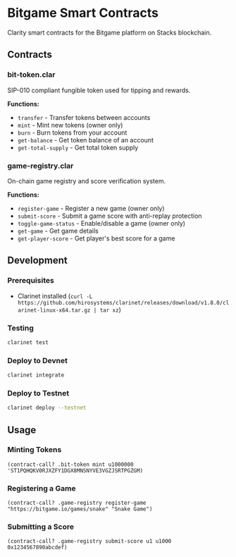 # Bitgame Smart Contracts

Clarity smart contracts for the Bitgame platform on Stacks blockchain.

## Contracts

### bit-token.clar
SIP-010 compliant fungible token used for tipping and rewards.

**Functions:**
- `transfer` - Transfer tokens between accounts
- `mint` - Mint new tokens (owner only)
- `burn` - Burn tokens from your account
- `get-balance` - Get token balance of an account
- `get-total-supply` - Get total token supply

### game-registry.clar
On-chain game registry and score verification system.

**Functions:**
- `register-game` - Register a new game (owner only)
- `submit-score` - Submit a game score with anti-replay protection
- `toggle-game-status` - Enable/disable a game (owner only)
- `get-game` - Get game details
- `get-player-score` - Get player's best score for a game

## Development

### Prerequisites
- Clarinet installed (`curl -L https://github.com/hirosystems/clarinet/releases/download/v1.8.0/clarinet-linux-x64.tar.gz | tar xz`)

### Testing
```bash
clarinet test
```

### Deploy to Devnet
```bash
clarinet integrate
```

### Deploy to Testnet
```bash
clarinet deploy --testnet
```

## Usage

### Minting Tokens
```clarity
(contract-call? .bit-token mint u1000000 'ST1PQHQKV0RJXZFY1DGX8MNSNYVE3VGZJSRTPGZGM)
```

### Registering a Game
```clarity
(contract-call? .game-registry register-game "https://bitgame.io/games/snake" "Snake Game")
```

### Submitting a Score
```clarity
(contract-call? .game-registry submit-score u1 u1000 0x1234567890abcdef)
```




